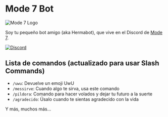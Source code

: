 # Mode 7 Bot

![Mode 7 Logo](https://raw.githubusercontent.com/luiscarlospando/mode-7-discord-bot/master/assets/images/logo.jpg)

Soy tu pequeño bot amigo (aka Hermabot), que vive en el Discord de [Mode 7](https://discord.gg/N2m8gKw).

[![Discord](https://img.shields.io/discord/478777821087662092?color=5865f2&label=Discord)](https://discord.gg/N2m8gKw)

## Lista de comandos (actualizado para usar Slash Commands)

- `/uwu`: Devuelve un emoji UwU
- `/messirve`: Cuando algo te sirva, usa este comando
- `/pildora`: Comando para hacer volados y dejar tu futuro a la suerte
- `/agradecido`: Úsalo cuando te sientas agradecido con la vida

Y más, muchos más...
